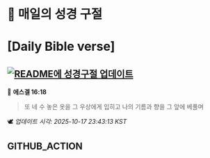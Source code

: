 # 🙏 매일의 성경 구절
# [Daily Bible verse]
## [![README에 성경구절 업데이트](https://github.com/DONGSUKA/first_test/actions/workflows/update-readme-bible.yml/badge.svg)](https://github.com/DONGSUKA/first_test/actions/workflows/update-readme-bible.yml)
<!-- START_BIBLE_VERSE -->
📖 **에스겔 16:18**
> 또 네 수 놓은 옷을 그 우상에게 입히고 나의 기름과 향을 그 앞에 베풀며

🕊️ _업데이트 시각: 2025-10-17 23:43:13 KST_
  <!-- END_BIBLE_VERSE -->
## GITHUB_ACTION
